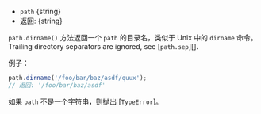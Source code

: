 <!-- YAML
added: v0.1.16
changes:
  - version: v6.0.0
    pr-url: https://github.com/nodejs/node/pull/5348
    description: Passing a non-string as the `path` argument will throw now.
-->

* `path` {string}
* 返回: {string}

`path.dirname()` 方法返回一个 `path` 的目录名，类似于 Unix 中的 `dirname` 命令。
Trailing directory separators are ignored, see [`path.sep`][].

例子：

```js
path.dirname('/foo/bar/baz/asdf/quux');
// 返回: '/foo/bar/baz/asdf'
```

如果 `path` 不是一个字符串，则抛出 [`TypeError`]。


